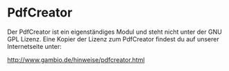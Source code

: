 # PdfCreator 

Der PdfCreator ist ein eigenständiges Modul und steht nicht unter der GNU GPL Lizenz. Eine Kopier der Lizenz zum PdfCreator findest du auf unserer Internetseite unter:

http://www.gambio.de/hinweise/pdfcreator.html




